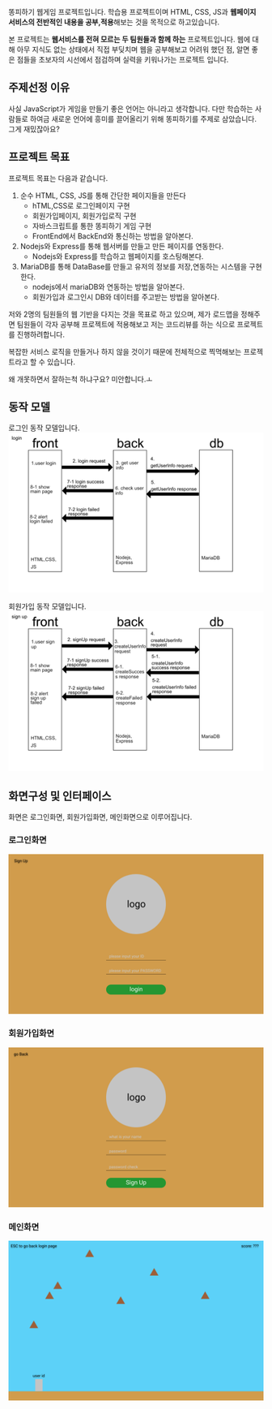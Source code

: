 똥피하기 웹게임 프로젝트입니다. 학습용 프로젝트이며 HTML, CSS, JS과 **웹페이지 서비스의 전반적인 내용을 공부,적용**해보는 것을 목적으로 하고있습니다. 

본 프로젝트는 **웹서비스를 전혀 모르는 두 팀원들과 함께 하는** 프로젝트입니다. 웹에 대해 아무 지식도 없는 상태에서 직접 부딪치며 웹을 공부해보고 어려워 했던 점, 알면 좋은 점들을 초보자의 시선에서 점검하며 실력을 키워나가는 프로젝트 입니다.

## 주제선정 이유

사실 JavaScript가 게임을 만들기 좋은 언어는 아니라고 생각합니다. 다만 학습하는 사람들로 하여금 새로운 언어에 흥미를 끌어올리기 위해 똥피하기를 주제로 삼았습니다. 그게 재밌잖아요?

## 프로젝트 목표

프로젝트 목표는 다음과 같습니다.

1. 순수 HTML, CSS, JS를 통해 간단한 페이지들을 만든다
    - hTML,CSS로 로그인페이지 구현
    - 회원가입페이지, 회원가입로직 구현
    - 자바스크립트를 통한 똥피하기 게임 구현
    - FrontEnd에서 BackEnd와 통신하는 방법을 알아본다.
2. Nodejs와 Express를 통해 웹서버를 만들고 만든 페이지를 연동한다.
    - Nodejs와 Express를 학습하고 웹페이지를 호스팅해본다.
3. MariaDB를 통해 DataBase를 만들고 유저의 정보를 저장,연동하는 시스템을 구현한다.
    - nodejs에서 mariaDB와 연동하는 방법을 알아본다.
    - 회원가입과 로그인시 DB와 데이터를 주고받는 방법을 알아본다.

저와 2명의 팀원들의 웹 기반을 다지는 것을 목표로 하고 있으며, 제가 로드맵을 정해주면 팀원들이 각자 공부해 프로젝트에 적용해보고 저는 코드리뷰를 하는 식으로 프로젝트를 진행하려합니다. 

복잡한 서비스 로직을 만들거나 하지 않을 것이기 때문에 전체적으로 찍먹해보는 프로젝트라고 할 수 있습니다.

왜 개못하면서 잘하는척 하냐구요? 미안합니다.ㅗ

## 동작 모델
로그인 동작 모델입니다.
![login model](./images/login.png)

회원가입 동작 모델입니다.
![sign up model](./images/sign-up.png)

## 화면구성 및 인터페이스

화면은 로그인화면, 회원가입화면, 메인화면으로 이루어집니다.

### 로그인화면
![login](./images/로그인화면.png)

### 회원가입화면
![sign up](./images/회원가입화면.png)

### 메인화면
![main](./images/메인화면.png)
